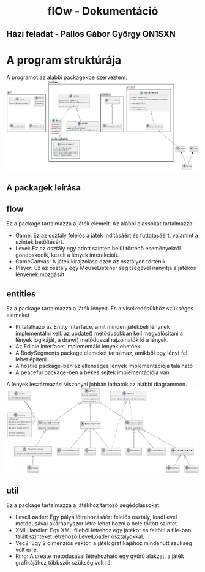 <h1 style = "text-align:center">flOw - Dokumentáció</h1>

## Házi feladat - Pallos Gábor György QN1SXN

# A program struktúrája
A programot az alábbi packagekbe szerveztem.
![Alt text](image-3.png)
## A packagek leírása

## flow
Ez a package tartalmazza a játék elemeit. 
Az alábbi classokat tartalmazza:
- Game: Ez az osztály felelős a játék indításáért és futtatásáért, valamint a szintek betöltésért.
- Level: Ez az osztály egy adott szinten belül történő eseményekről gondoskodik, kezeli a lények interakcióit. 
- GameCanvas: A játék kirajzolása ezen az osztályon történik.
- Player: Ez az osztály egy MouseListener segítségével irányítja a játékos lényének mozgását.

## entities
Ez a package tartalmazza a játék lényeit. És a viselkedésükhöz szükséges elemeket
- Itt találhazó az Entity interface, amit minden játékbeli lénynek implementálni kell. az update() metódusokban kell megvalósítani a lények logikáját, a draw() metódussal rajzolhatók ki a lények.
- Az Edible interfacet implementáló lények ehetőek.
- A BodySegments package elemeket tartalmaz, amikből egy lényt fel lehet építeni.
- A hostile package-ben az ellenséges lények implementációja található
- A peaceful package-ben a békés sejtek implementációja van.
  
A lények leszármazási viszonyai jobban láthatók az alábbi diagrammon.
![Alt text](image-4.png)


## util
Ez a package tartalmazza a játékhoz tartozó segédclassokat. 
- LevelLoader: Egy pálya létrehozásáért felelős osztály, loadLevel metódusával akárhányszor létre lehet hozni a bele töltött szintet.
- XMLHandler: Egy XML fileból létrehoz egy játékot és feltölti a file-ban talált szinteket létrehozó LevelLoader osztályokkal.
- Vec2: Egy 2 dimenziós vektor, a játék grafikájához mindenütt szükség volt erre. 
- Ring: A create metódusával létrehozható egy gyűrű alakzat, a játék grafikájához többször szükség volt rá.


